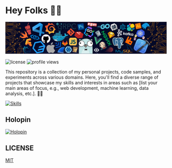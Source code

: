 # Hey Folks 👋🏻

![Header](./src/header_.png)

![license](https://img.shields.io/github/license/andostronaut/andostronaut?style=for-the-badge&color=success)
![profile views](https://komarev.com/ghpvc/?username=andostronaut&style=for-the-badge)

This repository is a collection of my personal projects, code samples, and experiments across various domains. Here, you'll find a diverse range of projects that showcase my skills and interests in areas such as [list your main areas of focus, e.g., web development, machine learning, data analysis, etc.]. 🚀🌱

[![Skills](https://skillicons.dev/icons?i=js,ts,go,nodejs,vue,react,linux,express,graphql,nestjs,docker,bash,kubernetes,adonis,angular,apollo,gcp,aws,firebase,git,githubactions,gitlab,nginx,netlify,heroku,prisma,pug,py,reactivex,redux,rollupjs,mysql,sequelize,solidity,solidjs,vercel,vite,webpack,mongodb,wasm,redis,styledcomponents,tailwind,jest,deno)](https://skillicons.dev)

## Holopin

[![Holopin](https://holopin.me/iamando)](https://holopin.io/@iamando)

## LICENSE

[MIT](LICENSE)
